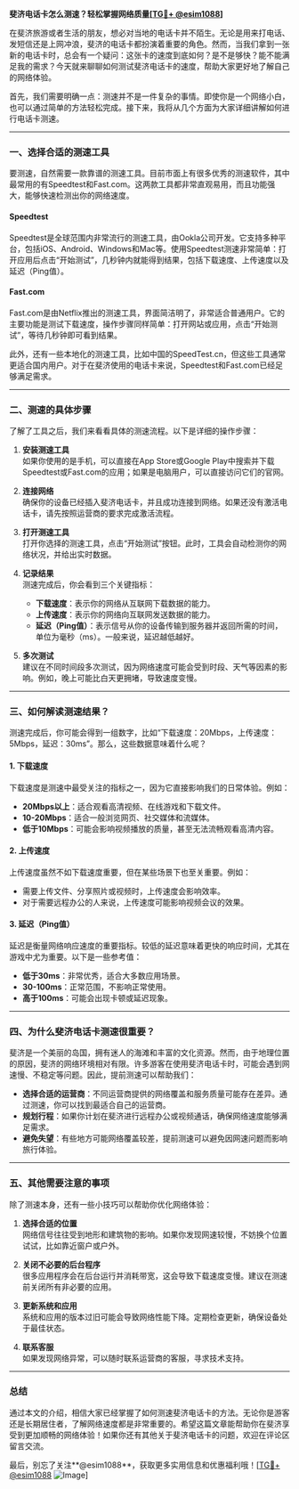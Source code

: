 **斐济电话卡怎么测速？轻松掌握网络质量[[TG💪+ @esim1088](https://t.me/s/esim1088)]**

在斐济旅游或者生活的朋友，想必对当地的电话卡并不陌生。无论是用来打电话、发短信还是上网冲浪，斐济的电话卡都扮演着重要的角色。然而，当我们拿到一张新的电话卡时，总会有一个疑问：这张卡的速度到底如何？是不是够快？能不能满足我的需求？今天就来聊聊如何测试斐济电话卡的速度，帮助大家更好地了解自己的网络体验。

首先，我们需要明确一点：测速并不是一件复杂的事情。即使你是一个网络小白，也可以通过简单的方法轻松完成。接下来，我将从几个方面为大家详细讲解如何进行电话卡测速。

---

### **一、选择合适的测速工具**

要测速，自然需要一款靠谱的测速工具。目前市面上有很多优秀的测速软件，其中最常用的有Speedtest和Fast.com。这两款工具都非常直观易用，而且功能强大，能够快速检测出你的网络速度。

#### **Speedtest**
Speedtest是全球范围内非常流行的测速工具，由Ookla公司开发。它支持多种平台，包括iOS、Android、Windows和Mac等。使用Speedtest测速非常简单：打开应用后点击“开始测试”，几秒钟内就能得到结果，包括下载速度、上传速度以及延迟（Ping值）。

#### **Fast.com**
Fast.com是由Netflix推出的测速工具，界面简洁明了，非常适合普通用户。它的主要功能是测试下载速度，操作步骤同样简单：打开网站或应用，点击“开始测试”，等待几秒钟即可看到结果。

此外，还有一些本地化的测速工具，比如中国的SpeedTest.cn，但这些工具通常更适合国内用户。对于在斐济使用的电话卡来说，Speedtest和Fast.com已经足够满足需求。

---

### **二、测速的具体步骤**

了解了工具之后，我们来看看具体的测速流程。以下是详细的操作步骤：

1. **安装测速工具**  
   如果你使用的是手机，可以直接在App Store或Google Play中搜索并下载Speedtest或Fast.com的应用；如果是电脑用户，可以直接访问它们的官网。

2. **连接网络**  
   确保你的设备已经插入斐济电话卡，并且成功连接到网络。如果还没有激活电话卡，请先按照运营商的要求完成激活流程。

3. **打开测速工具**  
   打开你选择的测速工具，点击“开始测试”按钮。此时，工具会自动检测你的网络状况，并给出实时数据。

4. **记录结果**  
   测速完成后，你会看到三个关键指标：
   - **下载速度**：表示你的网络从互联网下载数据的能力。
   - **上传速度**：表示你的网络向互联网发送数据的能力。
   - **延迟（Ping值）**：表示信号从你的设备传输到服务器并返回所需的时间，单位为毫秒（ms）。一般来说，延迟越低越好。

5. **多次测试**  
   建议在不同时间段多次测试，因为网络速度可能会受到时段、天气等因素的影响。例如，晚上可能比白天更拥堵，导致速度变慢。

---

### **三、如何解读测速结果？**

测速完成后，你可能会得到一组数字，比如“下载速度：20Mbps，上传速度：5Mbps，延迟：30ms”。那么，这些数据意味着什么呢？

#### **1. 下载速度**
下载速度是测速中最受关注的指标之一，因为它直接影响我们的日常体验。例如：
- **20Mbps以上**：适合观看高清视频、在线游戏和下载文件。
- **10-20Mbps**：适合一般浏览网页、社交媒体和流媒体。
- **低于10Mbps**：可能会影响视频播放的质量，甚至无法流畅观看高清内容。

#### **2. 上传速度**
上传速度虽然不如下载速度重要，但在某些场景下也至关重要。例如：
- 需要上传文件、分享照片或视频时，上传速度会影响效率。
- 对于需要远程办公的人来说，上传速度可能影响视频会议的效果。

#### **3. 延迟（Ping值）**
延迟是衡量网络响应速度的重要指标。较低的延迟意味着更快的响应时间，尤其在游戏中尤为重要。以下是一些参考值：
- **低于30ms**：非常优秀，适合大多数应用场景。
- **30-100ms**：正常范围，不影响正常使用。
- **高于100ms**：可能会出现卡顿或延迟现象。

---

### **四、为什么斐济电话卡测速很重要？**

斐济是一个美丽的岛国，拥有迷人的海滩和丰富的文化资源。然而，由于地理位置的原因，斐济的网络环境相对有限。许多游客在使用斐济电话卡时，可能会遇到网速慢、不稳定等问题。因此，提前测速可以帮助我们：
- **选择合适的运营商**：不同运营商提供的网络覆盖和服务质量可能存在差异。通过测速，你可以找到最适合自己的运营商。
- **规划行程**：如果你计划在斐济进行远程办公或视频通话，确保网络速度能够满足需求。
- **避免失望**：有些地方可能网络覆盖较差，提前测速可以避免因网速问题而影响旅行体验。

---

### **五、其他需要注意的事项**

除了测速本身，还有一些小技巧可以帮助你优化网络体验：

1. **选择合适的位置**  
   网络信号往往受到地形和建筑物的影响。如果你发现网速较慢，不妨换个位置试试，比如靠近窗户或户外。

2. **关闭不必要的后台程序**  
   很多应用程序会在后台运行并消耗带宽，这会导致下载速度变慢。建议在测速前关闭所有非必要的应用。

3. **更新系统和应用**  
   系统和应用的版本过旧可能会导致网络性能下降。定期检查更新，确保设备处于最佳状态。

4. **联系客服**  
   如果发现网络异常，可以随时联系运营商的客服，寻求技术支持。

---

### **总结**

通过本文的介绍，相信大家已经掌握了如何测速斐济电话卡的方法。无论你是游客还是长期居住者，了解网络速度都是非常重要的。希望这篇文章能帮助你在斐济享受到更加顺畅的网络体验！如果你还有其他关于斐济电话卡的问题，欢迎在评论区留言交流。

最后，别忘了关注**@esim1088**，获取更多实用信息和优惠福利哦！[[TG💪+ @esim1088](https://t.me/s/esim1088) ![Image](https://i.postimg.cc/4NQfJmqS/Snipaste-2025-05-13-00-14-12.png)]
